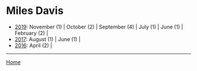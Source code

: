 # Miles Davis

  * [2019](./miles-davis-2019.md): 
      November (1) | 
      October (2) | 
      September (4) | 
      July (1) | 
      June (1) | 
      February (2) | 
  * [2017](./miles-davis-2017.md): 
      August (1) | 
      June (1) | 
  * [2016](./miles-davis-2016.md): 
      April (2) | 

----

[Home](../)
